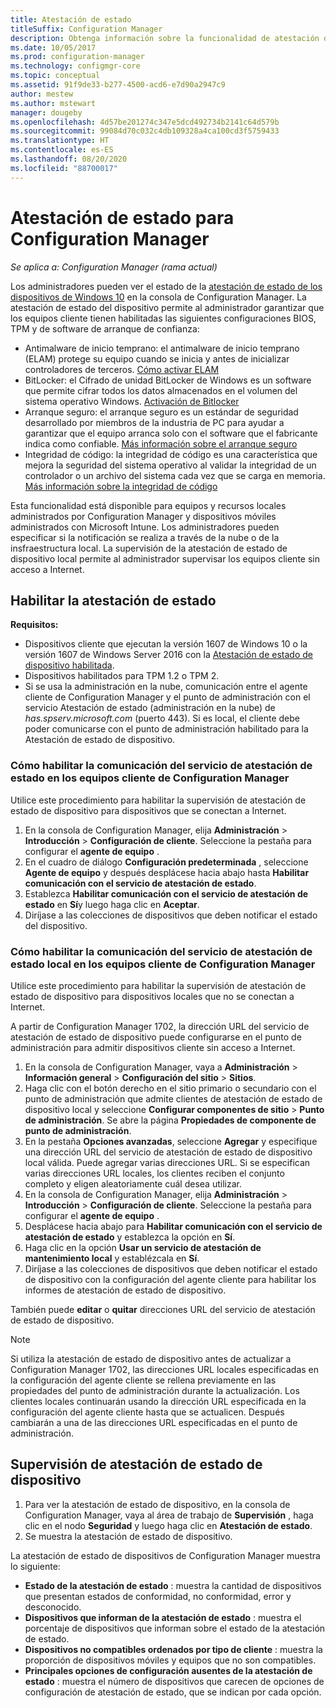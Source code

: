 ```yaml
---
title: Atestación de estado
titleSuffix: Configuration Manager
description: Obtenga información sobre la funcionalidad de atestación de estado de dispositivos que puede verse en la consola de Configuration Manager.
ms.date: 10/05/2017
ms.prod: configuration-manager
ms.technology: configmgr-core
ms.topic: conceptual
ms.assetid: 91f9de33-b277-4500-acd6-e7d90a2947c9
author: mestew
ms.author: mstewart
manager: dougeby
ms.openlocfilehash: 4d57be201274c347e5dcd492734b2141c64d579b
ms.sourcegitcommit: 99084d70c032c4db109328a4ca100cd3f5759433
ms.translationtype: HT
ms.contentlocale: es-ES
ms.lasthandoff: 08/20/2020
ms.locfileid: "88700017"
---
```

# <a name="health-attestation-for-configuration-manager"></a>Atestación de estado para Configuration Manager

*Se aplica a: Configuration Manager (rama actual)*

Los administradores pueden ver el estado de la [atestación de estado de los dispositivos de Windows 10](/windows/security/threat-protection/protect-high-value-assets-by-controlling-the-health-of-windows-10-based-devices) en la consola de Configuration Manager.  La atestación de estado del dispositivo permite al administrador garantizar que los equipos cliente tienen habilitadas las siguientes configuraciones BIOS, TPM y de software de arranque de confianza:  

-   Antimalware de inicio temprano: el antimalware de inicio temprano (ELAM) protege su equipo cuando se inicia y antes de inicializar controladores de terceros. [Cómo activar ELAM](https://gallery.technet.microsoft.com/How-to-turn-on-Early-84552ec5)  
-   BitLocker: el Cifrado de unidad BitLocker de Windows es un software que permite cifrar todos los datos almacenados en el volumen del sistema operativo Windows.  [Activación de Bitlocker](https://gallery.technet.microsoft.com/How-to-turn-on-BitLocker-34294d3d)  
-   Arranque seguro: el arranque seguro es un estándar de seguridad desarrollado por miembros de la industria de PC para ayudar a garantizar que el equipo arranca solo con el software que el fabricante indica como confiable. [Más información sobre el arranque seguro](/previous-versions/windows/it-pro/windows-8.1-and-8/hh824987(v=win.10))  
-   Integridad de código: la integridad de código es una característica que mejora la seguridad del sistema operativo al validar la integridad de un controlador o un archivo del sistema cada vez que se carga en memoria. [Más información sobre la integridad de código](/previous-versions/windows/it-pro/windows-server-2008-R2-and-2008/dd348642(v=ws.10))  

Esta funcionalidad está disponible para equipos y recursos locales administrados por Configuration Manager y dispositivos móviles administrados con Microsoft Intune. Los administradores pueden especificar si la notificación se realiza a través de la nube o de la insfraestructura local. La supervisión de la atestación de estado de dispositivo local permite al administrador supervisar los equipos cliente sin acceso a Internet.

## <a name="enable-health-attestation"></a>Habilitar la atestación de estado

 **Requisitos:**  

-   Dispositivos cliente que ejecutan la versión 1607 de Windows 10 o la versión 1607 de Windows Server 2016 con la [Atestación de estado de dispositivo habilitada](/windows-server/security/device-health-attestation).
-   Dispositivos habilitados para TPM 1.2 o TPM 2.
-   Si se usa la administración en la nube, comunicación entre el agente cliente de Configuration Manager y el punto de administración con el servicio Atestación de estado (administración en la nube) de *has.spserv.microsoft.com* (puerto 443). Si es local, el cliente debe poder comunicarse con el punto de administración habilitado para la Atestación de estado de dispositivo.

### <a name="how-to-enable-health-attestation-service-communication-on-configuration-manager-client-computers"></a>Cómo habilitar la comunicación del servicio de atestación de estado en los equipos cliente de Configuration Manager

Utilice este procedimiento para habilitar la supervisión de atestación de estado de dispositivo para dispositivos que se conectan a Internet.

1.  En la consola de Configuration Manager, elija **Administración** > **Introducción** > **Configuración de cliente**.  Seleccione la pestaña para configurar el **agente de equipo** .  
2.  En el cuadro de diálogo **Configuración predeterminada** , seleccione **Agente de equipo** y después desplácese hacia abajo hasta **Habilitar comunicación con el servicio de atestación de estado**.  
3.  Establezca **Habilitar comunicación con el servicio de atestación de estado** en **Sí**y luego haga clic en **Aceptar**.  
4. Diríjase a las colecciones de dispositivos que deben notificar el estado del dispositivo.

### <a name="how-to-enable-on-premises-health-attestation-service-communication-on-configuration-manager-client-computers"></a>Cómo habilitar la comunicación del servicio de atestación de estado local en los equipos cliente de Configuration Manager
Utilice este procedimiento para habilitar la supervisión de atestación de estado de dispositivo para dispositivos locales que no se conectan a Internet.

A partir de Configuration Manager 1702, la dirección URL del servicio de atestación de estado de dispositivo puede configurarse en el punto de administración para admitir dispositivos cliente sin acceso a Internet.

1. En la consola de Configuration Manager, vaya a **Administración** > **Información general** > **Configuración del sitio** > **Sitios**.
2. Haga clic con el botón derecho en el sitio primario o secundario con el punto de administración que admite clientes de atestación de estado de dispositivo local y seleccione **Configurar componentes de sitio** > **Punto de administración**. Se abre la página **Propiedades de componente de punto de administración**.
3. En la pestaña **Opciones avanzadas**, seleccione **Agregar** y especifique una dirección URL del servicio de atestación de estado de dispositivo local válida. Puede agregar varias direcciones URL. Si se especifican varias direcciones URL locales, los clientes reciben el conjunto completo y eligen aleatoriamente cuál desea utilizar.
4.  En la consola de Configuration Manager, elija **Administración** > **Introducción** > **Configuración de cliente**.  Seleccione la pestaña para configurar el **agente de equipo** .  
5.  Desplácese hacia abajo para **Habilitar comunicación con el servicio de atestación de estado** y establezca la opción en **Sí**.
7.  Haga clic en la opción **Usar un servicio de atestación de mantenimiento local** y establézcala en **Sí**.
8. Diríjase a las colecciones de dispositivos que deben notificar el estado de dispositivo con la configuración del agente cliente para habilitar los informes de atestación de estado de dispositivo.

También puede **editar** o **quitar** direcciones URL del servicio de atestación de estado de dispositivo.

> [!NOTE]
> Si utiliza la atestación de estado de dispositivo antes de actualizar a Configuration Manager 1702, las direcciones URL locales especificadas en la configuración del agente cliente se rellena previamente en las propiedades del punto de administración durante la actualización. Los clientes locales continuarán usando la dirección URL especificada en la configuración del agente cliente hasta que se actualicen. Después cambiarán a una de las direcciones URL especificadas en el punto de administración.

## <a name="monitor-device-health-attestation"></a>Supervisión de atestación de estado de dispositivo

1.  Para ver la atestación de estado de dispositivo, en la consola de Configuration Manager, vaya al área de trabajo de **Supervisión** , haga clic en el nodo **Seguridad** y luego haga clic en **Atestación de estado**.  
2.  Se muestra la atestación de estado de dispositivo.  

La atestación de estado de dispositivos de Configuration Manager muestra lo siguiente:  

-   **Estado de la atestación de estado** : muestra la cantidad de dispositivos que presentan estados de conformidad, no conformidad, error y desconocido.  
-   **Dispositivos que informan de la atestación de estado** : muestra el porcentaje de dispositivos que informan sobre el estado de la atestación de estado.  
-   **Dispositivos no compatibles ordenados por tipo de cliente** : muestra la proporción de dispositivos móviles y equipos que no son compatibles.  
-   **Principales opciones de configuración ausentes de la atestación de estado** : muestra el número de dispositivos que carecen de opciones de configuración de atestación de estado, que se indican por cada opción.